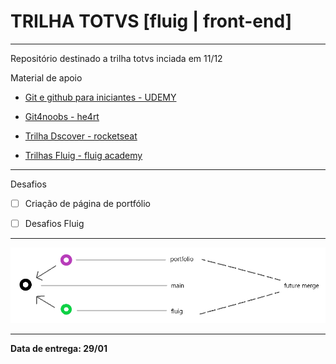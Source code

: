 # TRILHA TOTVS [fluig | front-end]

---

Repositório destinado a trilha totvs inciada em 11/12

Material de apoio

* [Git e github para iniciantes - UDEMY](https://www.udemy.com/course/git-e-github-para-iniciantes/?src=sac&kw=git+e+github+para+in)

* [Git4noobs - he4rt](https://github.com/DanielHe4rt/git4noobs)

* [Trilha Dscover - rocketseat](https://app.rocketseat.com.br/discover)

* [Trilhas Fluig - fluig academy](https://academy.fluig.com/)

---

Desafios

- [ ] Criação de página de portfólio

- [ ] Desafios Fluig

---

![git tree](./gitfolder-tree.png)

---

**Data de entrega: 29/01**
